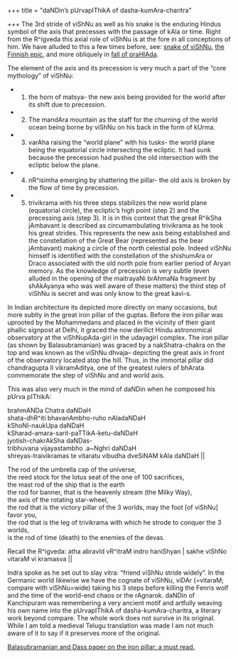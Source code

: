 +++
title = "daNDin’s pUrvapIThikA of dasha-kumAra-charitra"

+++
The 3rd stride of viShNu as well as his snake is the enduring Hindus
symbol of the axis that precesses with the passage of kAla or time.
Right from the R^igveda this axial role of viShNu is at the fore in all
conceptions of him. We have alluded to this a few times before, see:
[snake of
viShNu](https://manasataramgini.wordpress.com/2004/12/06/the-snake-of-vishnu/),
[the Finnish
epic](https://manasataramgini.wordpress.com/2005/09/05/the-finnish-epic/),
and more obliquely in [fall of
praHlAda](https://manasataramgini.wordpress.com/2005/08/07/the-fall-of-prahlada/).

The element of the axis and its precession is very much a part of the
“core mythology” of viShNu: 

- 1) the horn of matsya- the new axis being
provided for the world after its shift due to precession. 
- 2) The mandAra
mountain as the staff for the churning of the world ocean being borne by
viShNu on his back in the form of kUrma. 
- 3) varAha raising the “world
plane” with his tusks- the world plane being the equatorial circle
intersecting the ecliptic. It had sunk because the precession had pushed
the old intersection with the ecliptic below the plane. 
- 4) nR^isimha
emerging by shattering the pillar- the old axis is broken by the flow of
time by precession. 
- 5) trivikrama with his three steps stabilizes the
new world plane (equatorial circle), the ecliptic’s high point (step 2)
and the precessing axis (step 3). It is in this context that the great
R^ikSha jAmbavant is described as circumambulating trivikrama as he took
his great strides. This represents the new axis being established and
the constellation of the Great Bear (represented as the bear jAmbavant)
making a circle of the north celestial pole. Indeed viShNu himself is
identified with the constellation of the shishumAra or Draco associated
with the old north pole from earlier period of Aryan memory.  As the
knowledge of precession is very subtle (even alluded in the opening of
the maitrayaNi brAhmaNa fragment by shAkAyanya who was well aware of
these matters) the third step of viShNu is secret and was only know to
the great kavi-s.

In Indian architecture its depicted more directly on many occasions, but
more subtly in the great iron pillar of the guptas. Before the iron
pillar was uprooted by the Mohammedans and placed in the vicinity of
their giant phallic signpost at Delhi, it graced the now derilict Hindu
astronomical observatory at the viShNupAda-giri in the udayagiri
complex. The iron pillar (as shown by Balasubramanian) was graced by a
nakShatra-chakra on the top and was known as the viShNu dhvaja–
depicting the great axis in front of the observatory located atop the
hill. Thus, in the immortal pillar did chandragupta II vikramAditya, one
of the greatest rulers of bhArata commemorate the step of viShNu and and
world axis.

This was also very much in the mind of daNDin when he composed his pUrva
pIThikA:

brahmANDa Chatra daNDaH  
shata-dhR^iti bhavanAmbho-ruho nAladaNDaH  
kShoNI-naukUpa daNDaH  
kSharad-amara-sarit-paTTikA-ketu-daNDaH  
jyotish-chakrAkSha daNDas-  
tribhuvana vijayastambho .a\~Nghri daNDaH  
shreyas-traivikramas te vitaratu vibudha dveSiNAM kAla daNDaH ||

The rod of the umbrella cap of the universe,  
the reed stock for the lotus seat of the one of 100 sacrifices,  
the mast rod of the ship that is the earth  
the rod for banner, that is the heavenly stream (the Milky Way),  
the axis of the rotating star-wheel,  
the rod that is the victory pillar of the 3 worlds, may the foot \[of
viShNu\] favor you,  
the rod that is the leg of trivikrama with which he strode to conquer
the 3 worlds,  
is the rod of time (death) to the enemies of the devas.

Recall the R^igveda: atha abravId vR^itraM indro haniShyan | sakhe
viShNo vitaraM vi kramasva ||

Indra spoke as he set out to slay vitra: “friend viShNu stride widely”.
In the Germanic world likewise we have the cognate of viShNu, viDAr
(=vitaraM; compare with viShNu=wide) taking his 3 steps before killing
the Fenris wolf and the time of the world-end chaos or the rAgnarok.
daNDin of Kanchipuram was remembering a very ancient motif and artfully
weaving his own name into the pUrvapIThikA of dasha-kumAra-charitra, a
literary work beyond compare. The whole work does not survive in its
original. While I am told a medieval Telugu translation was made I am
not much aware of it to say if it preserves more of the original.

[Balasubramanian and Dass paper on the iron pillar: a must
read.](http://www.ias.ac.in/currsci/apr252004/1134.pdf)
